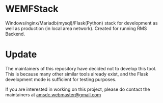 # WEMFStack
Windows/nginx/Mariadb(mysql)/Flask(Python) stack for development as well as production (in local area network). Created for running RMS Backend.

# Update
The maintainers of this repository have decided not to develop this tool. This is because many other similar tools already exist, and the Flask development mode is sufficient for testing purposes.

If you are interested in working on this project, please do contact the maintainers at amsdc.webmaster@gmail.com
